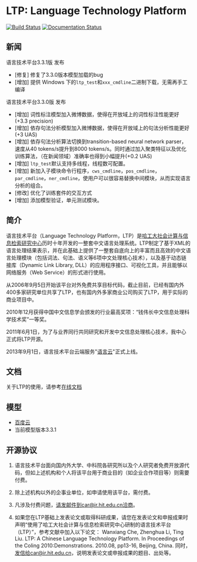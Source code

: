 # LTP: Language Technology Platform

[![Build Status](https://travis-ci.org/HIT-SCIR/ltp.svg?branch=master)](https://travis-ci.org/HIT-SCIR/ltp) [![Documentation Status](https://readthedocs.org/projects/ltp/badge/?version=latest)](https://readthedocs.org/projects/ltp/?badge=latest)

新闻
----

语言技术平台3.3.1版 发布
* [修复] 修复了3.3.0版本模型加载的bug
* [增加] 提供 Windows 下的`ltp_test`和`xxx_cmdline`二进制下载，无需再手工编译

语言技术平台3.3.0版 发布
* [增加] 词性标注模型加入微博数据，使得在开放域上的词性标注性能更好(+3.3 precision)
* [增加] 依存句法分析模型加入微博数据，使得在开放域上的句法分析性能更好(+3 UAS)
* [增加] 依存句法分析算法切换到transition-based neural network parser，速度从40 tokens/s提升到8000 tokens/s。同时通过加入聚类特征以及优化训练算法，（在新闻领域）准确率也得到小幅提升(+0.2 UAS)
* [增加] `ltp_test`默认支持多线程，线程数可配置。
* [增加] 新加入子模块命令行程序，`cws_cmdline`，`pos_cmdline`，`par_cmdline`，`ner_cmdline`，使用户可以很容易替换中间模块，从而实现语言分析的组合。
* [修改] 优化了训练套件的交互方式
* [增加] 添加模型验证，单元测试模块。

简介
----

语言技术平台（Language Technology Platform，LTP）是[哈工大社会计算与信息检索研究中心](http://ir.hit.edu.cn/)历时十年开发的一整套中文语言处理系统。LTP制定了基于XML的语言处理结果表示，并在此基础上提供了一整套自底向上的丰富而且高效的中文语言处理模块（包括词法、句法、语义等6项中文处理核心技术），以及基于动态链接库（Dynamic Link Library, DLL）的应用程序接口、可视化工具，并且能够以网络服务（Web Service）的形式进行使用。

从2006年9月5日开始该平台对外免费共享目标代码，截止目前，已经有国内外400多家研究单位共享了LTP，也有国内外多家商业公司购买了LTP，用于实际的商业项目中。

2010年12月获得中国中文信息学会颁发的行业最高奖项：“钱伟长中文信息处理科学技术奖”一等奖。

2011年6月1日，为了与业界同行共同研究和开发中文信息处理核心技术，我中心正式将LTP开源。

2013年9月1日，语言技术平台云端服务"[语言云](http://ltp-cloud.com)"正式上线。

文档
---

关于LTP的使用，请参考[在线文档](http://ltp.readthedocs.org/zh_CN/latest/)

模型
---

* [百度云](http://pan.baidu.com/share/link?shareid=1988562907&uk=2738088569)
* 当前模型版本3.3.1

开源协议
-------

1. 语言技术平台面向国内外大学、中科院各研究所以及个人研究者免费开放源代码，但如上述机构和个人将该平台用于商业目的（如企业合作项目等）则需要付费。

2. 除上述机构以外的企事业单位，如申请使用该平台，需付费。

3. 凡涉及付费问题，请发邮件到car@ir.hit.edu.cn洽商。

4. 如果您在LTP基础上发表论文或取得科研成果，请您在发表论文和申报成果时声明“使用了哈工大社会计算与信息检索研究中心研制的语言技术平台（LTP）”，参考文献中加入以下论文： Wanxiang Che, Zhenghua Li, Ting Liu. LTP: A Chinese Language Technology Platform. In Proceedings of the Coling 2010:Demonstrations. 2010.08, pp13-16, Beijing, China. 同时，发信给car@ir.hit.edu.cn，说明发表论文或申报成果的题目、出处等。
